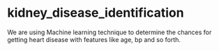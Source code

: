 # kidney_disease_identification

We are using Machine learning technique to determine the chances for getting heart disease with features like age, bp and so forth.

